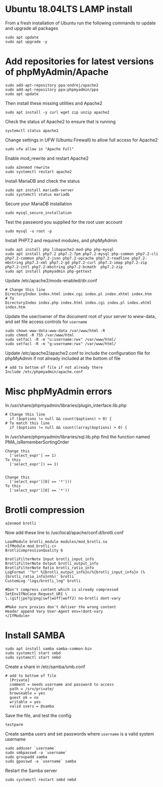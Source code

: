 # Ubuntu 18.04LTS LAMP install

From a fresh installation of Ubuntu run the following commands to update and upgrade all packages
```
sudo apt update
sudo apt upgrade -y
```

# Add repositories for latest versions of phpMyAdmin/Apache
```
sudo add-apt-repository ppa:ondrej/apache2
sudo add-apt-repository ppa:phpmyadmin/ppa
sudo apt update
```

Then install these missing utilities and Apache2
```
sudo apt install -y curl wget zip unzip apache2
```

Check the status of Apache2 to ensure that is running
```
systemctl status apache2
```

Change settings in UFW (Ubuntu Firewall) to allow full access for Apache2
```
sudo ufw allow in "Apache Full"
```

Enable mod_rewrite and restart Apache2
```
sudo a2enmod rewrite
sudo systemctl restart apache2
```

Install MariaDB and check the status
```
sudo apt install mariadb-server
sudo systemctl status mariadb
```

Secure your MariaDB installation
```
sudo mysql_secure_installation
```

Test the password you supplied for the root user account
```
sudo mysql -u root -p
```

Install PHP7.2 and required modules, and phpMyAdmin
```
sudo apt install php libapache2-mod-php php-mysql
sudo apt install php7.2 php7.2-fpm php7.2-mysql php-common php7.2-cli php7.2-common php7.2-json php7.2-opcache php7.2-readline php7.2-mbstring php7.2-xml php7.2-gd php7.2-curl php7.2-imap php7.2-zip php7.2-intl php7.2-mbstring php7.2-bcmath  php7.2-zip
sudo apt install phpmyadmin php-gettext
```

Update /etc/apache2/mods-enabled/dir.conf
```
# Change this line
DirectoryIndex index.html index.cgi index.pl index.xhtml index.htm
# To
DirectoryIndex index.php index.html index.cgi index.pl index.xhtml index.htm
```

Update the user/owner of the document root of your server to www-data, and set file access controls for `username`
```
sudo chown www-data:www-data /var/www/html -R
sudo chmod -R 755 /var/www/html
sudo setfacl -R -m "u:username:rwx" /var/www/html/
sudo setfacl -R -m "g:username:rwx" /var/www/html/
```

Update /etc/apache2/apache2.conf to include the configuration file for phpMyAdmin if not already included at the bottom of file
```
# add to bottom of file if not already there
Include /etc/phpmyadmin/apache.conf
```

# Misc phpMyAdmin errors

In /usr/share/phpmyadmin/libraries/plugin_interface.lib.php
```
# Change this line
  if ($options != null && count($options) > 0) {
# To match this line
  if ($options != null && count((array)$options) > 0) {
```

In /usr/share/phpmyadmin/libraries/sql.lib.php find the function named PMA_isRememberSortingOrder
```
Change this
  ['select_expr'] == 1)
To this
  ['select_expr']) == 1)
  
  
Change this
  ['select_expr'][0] == '*')))
To this
  ['select_expr'][0] == '*'))
```

# Brotli compression
```
a2enmod brotli
```

Now add these line to /usr/local/apache/conf.d/brotli.conf
```
LoadModule brotli_module modules/mod_brotli.so
<IfModule mod_brotli.c>
BrotliCompressionQuality 6

BrotliFilterNote Input brotli_input_info
BrotliFilterNote Output brotli_output_info
BrotliFilterNote Ratio brotli_ratio_info
LogFormat '"%r" %{brotli_output_info}n/%{brotli_input_info}n (%{brotli_ratio_info}n%%)' brotli
CustomLog "logs/brotli_log" brotli

#Don't compress content which is already compressed
SetEnvIfNoCase Request_URI \
\.(gif|jpe?g|png|swf|woff|woff2) no-brotli dont-vary

#Make sure proxies don't deliver the wrong content
Header append Vary User-Agent env=!dont-vary
</IfModule>
```

# Install SAMBA
```
sudo apt install samba samba-common-bin
sudo systemctl start smbd
sudo systemctl start nmbd
```

Create a share in /etc/samba/smb.conf
```
# add to bottom of file 
  [Private]
  comment = needs username and password to access
  path = /srv/private/
  browseable = yes
  guest ok = no
  writable = yes
  valid users = @samba
```
Save the file, and test the config
```
testparm
```


Create samba users and set passwords where `username` is a valid system username
```
sudo adduser `username`
sudo smbpasswd -a `username`
sudo groupadd samba
sudo gpasswd -a `username` samba
```

Restart the Samba server
```
sudo systemctl restart smbd nmbd
```
